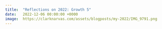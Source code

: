 ```yaml
---
title:  "Reflections on 2022: Growth 5"
date:   2022-12-06 00:00:00 +0000
image:  https://clarknarvas.com/assets/blogposts/my-2022/IMG_9791.png
---
```

